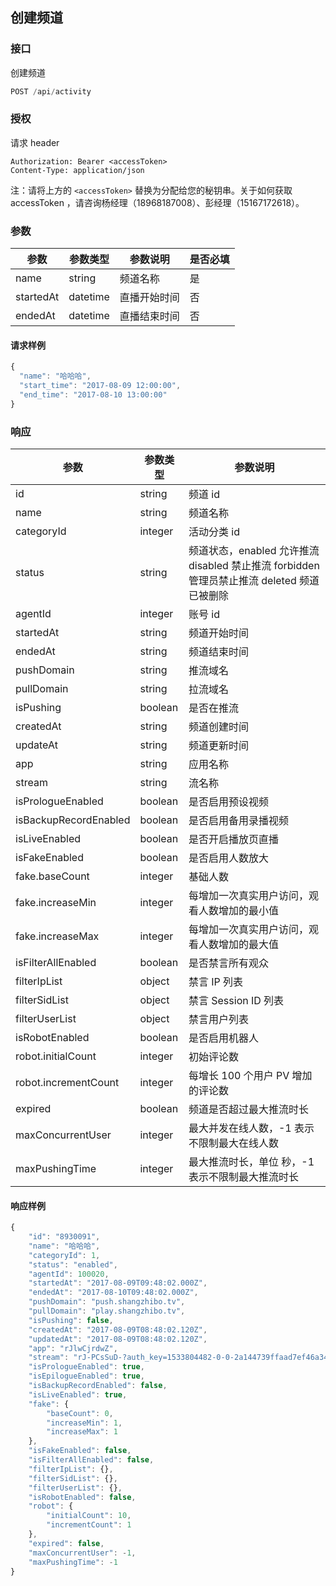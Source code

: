## 创建频道

### 接口
创建频道

```js
POST /api/activity
```
### 授权
请求 header

```
Authorization: Bearer <accessToken>
Content-Type: application/json
```

注：请将上方的 `<accessToken>` 替换为分配给您的秘钥串。关于如何获取 accessToken ，请咨询杨经理（18968187008）、彭经理（15167172618）。

### 参数

| 参数        | 参数类型     | 参数说明   | 是否必填 |
| --------- | -------- | ------ | ---- |
| name      | string   | 频道名称   | 是    |
| startedAt | datetime | 直播开始时间 | 否    |
| endedAt   | datetime | 直播结束时间 | 否    |

#### 请求样例

```js
{
  "name": "哈哈哈",
  "start_time": "2017-08-09 12:00:00",
  "end_time": "2017-08-10 13:00:00"
}
```

### 响应

| 参数                    | 参数类型    | 参数说明                                     |
| --------------------- | ------- | ---------------------------------------- |
| id                    | string  | 频道 id                                    |
| name                  | string  | 频道名称                                     |
| categoryId            | integer | 活动分类 id                                  |
| status                | string  | 频道状态，enabled 允许推流 disabled 禁止推流 forbidden 管理员禁止推流 deleted 频道已被删除 |
| agentId               | integer | 账号 id                                    |
| startedAt             | string  | 频道开始时间                                   |
| endedAt               | string  | 频道结束时间                                   |
| pushDomain            | string  | 推流域名                                     |
| pullDomain            | string  | 拉流域名                                     |
| isPushing             | boolean | 是否在推流                                    |
| createdAt             | string  | 频道创建时间                                   |
| updateAt              | string  | 频道更新时间                                   |
| app                   | string  | 应用名称                                     |
| stream                | string  | 流名称                                      |
| isPrologueEnabled     | boolean | 是否启用预设视频                                 |
| isBackupRecordEnabled | boolean | 是否启用备用录播视频                               |
| isLiveEnabled         | boolean | 是否开启播放页直播                                |
| isFakeEnabled         | boolean | 是否启用人数放大                                 |
| fake.baseCount        | integer | 基础人数                                     |
| fake.increaseMin      | integer | 每增加一次真实用户访问，观看人数增加的最小值                   |
| fake.increaseMax      | integer | 每增加一次真实用户访问，观看人数增加的最大值                   |
| isFilterAllEnabled    | boolean | 是否禁言所有观众                                 |
| filterIpList          | object  | 禁言 IP 列表                                 |
| filterSidList         | object  | 禁言 Session ID 列表                         |
| filterUserList        | object  | 禁言用户列表                                   |
| isRobotEnabled        | boolean | 是否启用机器人                                  |
| robot.initialCount    | integer | 初始评论数                                    |
| robot.incrementCount  | integer | 每增长 100 个用户 PV 增加的评论数                    |
| expired               | boolean | 频道是否超过最大推流时长                             |
| maxConcurrentUser     | integer | 最大并发在线人数，-1 表示不限制最大在线人数                  |
| maxPushingTime        | integer | 最大推流时长，单位 秒，-1 表示不限制最大推流时长               |

#### 响应样例
```js
{
    "id": "8930091",
    "name": "哈哈哈",
    "categoryId": 1,
    "status": "enabled",
    "agentId": 100020,
    "startedAt": "2017-08-09T09:48:02.000Z",
    "endedAt": "2017-08-10T09:48:02.000Z",
    "pushDomain": "push.shangzhibo.tv",
    "pullDomain": "play.shangzhibo.tv",
    "isPushing": false,
    "createdAt": "2017-08-09T08:48:02.120Z",
    "updatedAt": "2017-08-09T08:48:02.120Z",
    "app": "rJlwCjrdwZ",
    "stream": "rJ-PCsSuD-?auth_key=1533804482-0-0-2a144739ffaad7ef46a34b63fa524491",
    "isPrologueEnabled": true,
    "isEpilogueEnabled": true,
    "isBackupRecordEnabled": false,
    "isLiveEnabled": true,
    "fake": {
        "baseCount": 0,
        "increaseMin": 1,
        "increaseMax": 1
    },
    "isFakeEnabled": false,
    "isFilterAllEnabled": false,
    "filterIpList": {},
    "filterSidList": {},
    "filterUserList": {},
    "isRobotEnabled": false,
    "robot": {
        "initialCount": 10,
        "incrementCount": 1
    },
    "expired": false,
    "maxConcurrentUser": -1,
    "maxPushingTime": -1
}
```


